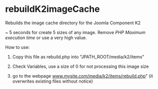 rebuildK2imageCache
===================

Rebuilds the image cache directory for the Joomla Component K2

~ 5 seconds for create 5 sizes of any image. Remove *PHP Maximum execution time* or use a very high value.

How to use:

1) Copy this file as rebuild.php into "JPATH_ROOT/media/k2/items"

2) Check Variables, use a size of 0 for not processing this image size

3) go to the webpage www.mysite.com/media/k2/items/rebuild.php" (it overwrites existing files without notice)
